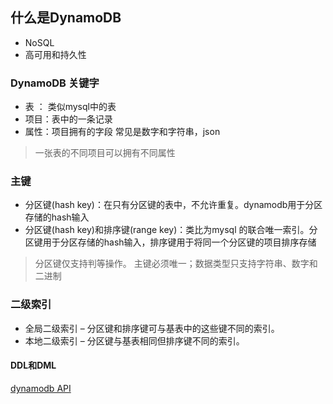 ## 什么是DynamoDB

- NoSQL
- 高可用和持久性

### DynamoDB 关键字
- 表 ： 类似mysql中的表
- 项目：表中的一条记录
- 属性：项目拥有的字段 常见是数字和字符串，json
> 一张表的不同项目可以拥有不同属性

### 主键
- 分区键(hash key)：在只有分区键的表中，不允许重复。dynamodb用于分区存储的hash输入
- 分区键(hash key)和排序键(range key)：类比为mysql 的联合唯一索引。分区键用于分区存储的hash输入，排序键用于将同一个分区键的项目排序存储

> 分区键仅支持判等操作。
> 主键必须唯一；数据类型只支持字符串、数字和二进制


### 二级索引
-   全局二级索引 – 分区键和排序键可与基表中的这些键不同的索引。
-   本地二级索引 – 分区键与基表相同但排序键不同的索引。

#### DDL和DML
[dynamodb API](https://docs.aws.amazon.com/zh_cn/amazondynamodb/latest/developerguide/HowItWorks.API.html)



